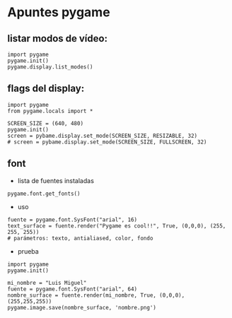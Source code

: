 # Apuntes pygame #

## listar modos de vídeo: ##

```
import pygame
pygame.init()
pygame.display.list_modes()
```
## flags del display: ##
```
import pygame
from pygame.locals import *

SCREEN_SIZE = (640, 480)
pygame.init()
screen = pybame.display.set_mode(SCREEN_SIZE, RESIZABLE, 32)
# screen = pybame.display.set_mode(SCREEN_SIZE, FULLSCREEN, 32)
```

## font ##
  * lista de fuentes instaladas
```
pygame.font.get_fonts()
```
  * uso
```
fuente = pygame.font.SysFont("arial", 16)
text_surface = fuente.render("Pygame es cool!!", True, (0,0,0), (255, 255, 255))
# parámetros: texto, antialiased, color, fondo
```
  * prueba
```
import pygame
pygame.init()

mi_nombre = "Luis Miguel"
fuente = pygame.font.SysFont("arial", 64)
nombre_surface = fuente.render(mi_nombre, True, (0,0,0), (255,255,255))
pygame.image.save(nombre_surface, 'nombre.png')
```
